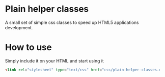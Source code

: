 # Plain helper classes
A small set of simple css classes to speed up HTML5 applications development.

# How to use

Simply include it on your HTML <head> and start using it
```html
<link rel="stylesheet" type="text/css" href="css/plain-helper-classes.css">
```
